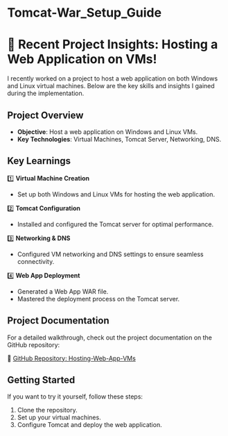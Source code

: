 # Tomcat-War_Setup_Guide

# 🚀 Recent Project Insights: Hosting a Web Application on VMs!

I recently worked on a project to host a web application on both Windows and Linux virtual machines. Below are the key skills and insights I gained during the implementation.

## Project Overview

- **Objective**: Host a web application on Windows and Linux VMs.
- **Key Technologies**: Virtual Machines, Tomcat Server, Networking, DNS.

## Key Learnings

1️⃣ **Virtual Machine Creation**
   - Set up both Windows and Linux VMs for hosting the web application.

2️⃣ **Tomcat Configuration**
   - Installed and configured the Tomcat server for optimal performance.

3️⃣ **Networking & DNS**
   - Configured VM networking and DNS settings to ensure seamless connectivity.

4️⃣ **Web App Deployment**
   - Generated a Web App WAR file.
   - Mastered the deployment process on the Tomcat server.

## Project Documentation

For a detailed walkthrough, check out the project documentation on the GitHub repository:

📂 [GitHub Repository: Hosting-Web-App-VMs](https://github.com/pranav278/Tomcat-War_Setup_Guide/)

## Getting Started

If you want to try it yourself, follow these steps:

1. Clone the repository.
2. Set up your virtual machines.
3. Configure Tomcat and deploy the web application.

